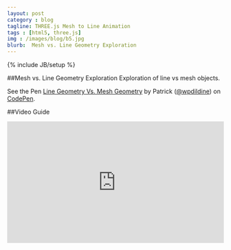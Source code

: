 ```yaml
---
layout: post
category : blog
tagline: THREE.js Mesh to Line Animation
tags : [html5, three.js]
img : /images/blog/b5.jpg
blurb:  Mesh vs. Line Geometry Exploration
---
```

{% include JB/setup %}

##Mesh vs. Line Geometry Exploration
Exploration of line vs mesh objects.

<p data-height="568" data-theme-id="0" data-slug-hash="KwbYrR" data-default-tab="result" data-user="wpdildine" class='codepen'>See the Pen <a href='http://codepen.io/wpdildine/pen/KwbYrR/'>Line Geometry Vs. Mesh Geometry</a> by Patrick (<a href='http://codepen.io/wpdildine'>@wpdildine</a>) on <a href='http://codepen.io'>CodePen</a>.</p>
<script async src="//assets.codepen.io/assets/embed/ei.js"></script>

##Video Guide
<style>.embed-container { position: relative; padding-bottom: 56.25%; height: 0; overflow: hidden; max-width: 100%; } .embed-container iframe, .embed-container object, .embed-container embed { position: absolute; top: 0; left: 0; width: 100%; height: 100%; }</style><div class='embed-container'><iframe src='http://www.youtube.com/embed/_7Vcon29qJA' frameborder='0' allowfullscreen></iframe></div>